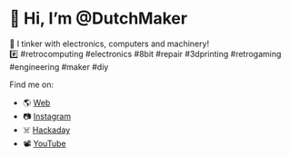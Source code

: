 # 👋 Hi, I’m @DutchMaker
👀 I tinker with electronics, computers and machinery!  
#️⃣ #retrocomputing #electronics #8bit #repair #3dprinting #retrogaming #engineering #maker #diy

Find me on: 
- 🌎 [Web](DutchMaker.com)
- 📷 [Instagram](https://www.instagram.com/dutchmakercom/)
- ☠️ [Hackaday](https://hackaday.io/DutchMaker)
- 📽 [YouTube](https://www.youtube.com/channel/UCDYUzJjAI306Au93MD28B-Q)

<!---
DutchMaker/DutchMaker is a ✨ special ✨ repository because its `README.md` (this file) appears on your GitHub profile.
You can click the Preview link to take a look at your changes.
--->
